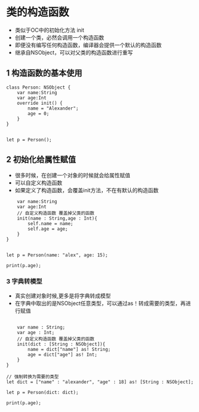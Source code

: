 # 类的构造函数

* 类似于OC中的初始化方法 init
* 创建一个类，必然会调用一个构造函数
* 即便没有编写任何构造函数，编译器会提供一个默认的构造函数
* 继承自NSObject，可以对父类的构造函数进行重写

##  1 构造函数的基本使用 
```
class Person: NSObject {
	var name:String
	var age:Int
	override init() {
		name = "Alexander";
		age = 0;
	}
}


let p = Person();
```

## 2 初始化给属性赋值
* 很多时候，在创建一个对象的时候就会给属性赋值
* 可以自定义构造函数
* 如果定义了构造函数，会覆盖init方法，不在有默认的构造函数

```class Person: NSObject {
	var name:String
	var age:Int
	// 自定义构造函数 覆盖掉父类的函数
	init(name : String,age : Int){
		self.name = name;
		self.age = age;
	}
}


let p = Person(name: "alex", age: 15);

print(p.age);
```
### 3 字典转模型
* 真实创建对象时候,更多是将字典转成模型
* 在字典中取出的是NSObject任意类型，可以通过as！转成需要的类型，再进行赋值

```class Person: NSObject {
	
	var name : String;
	var age : Int;
	// 自定义构造函数 覆盖掉父类的函数
	init(dict : [String : NSObject]){
		name = dict["name"] as! String;
		age = dict["age"] as! Int;
	}
}

// 强制转换为需要的类型
let dict = ["name" : "alexander", "age" : 18] as! [String : NSObject];

let p = Person(dict: dict);

print(p.age);
```
